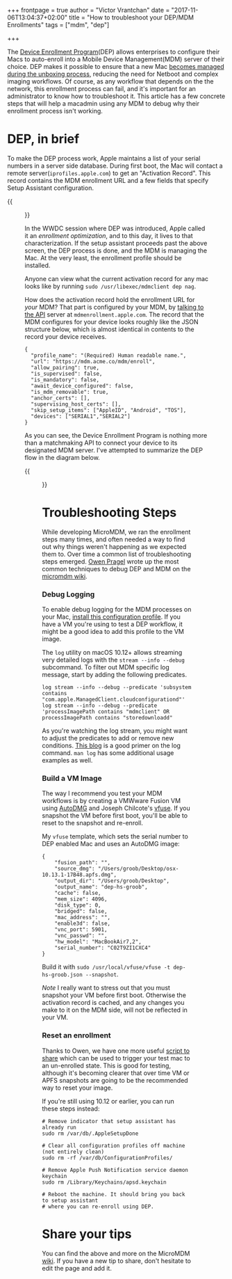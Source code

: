 +++
frontpage = true
author = "Victor Vrantchan"
date = "2017-11-06T13:04:37+02:00"
title = "How to troubleshoot your DEP/MDM Enrollments"
tags = ["mdm", "dep"]

+++

The [Device Enrollment Program](https://www.apple.com/business/dep/)(DEP) allows enterprises to configure their Macs to auto-enroll into a Mobile Device Management(MDM) server of their choice. DEP makes it possible to ensure that a new Mac [becomes managed during the unboxing process](https://blog.kolide.com/macos-on-boarding-at-kolide-fab71345986e), reducing the need for Netboot and complex imaging workflows. Of course, as any workflow that depends on the the network, this enrollment process can fail, and it's important for an administrator to know how to troubleshoot it. This article has a few concrete steps that will help a macadmin using any MDM to debug why their enrollment process isn't working. 

# DEP, in brief

To make the DEP process work, Apple maintains a list of your serial numbers in a server side database. During first boot, the Mac will contact a remote server(`iprofiles.apple.com`) to get an "Activation Record". This record contains the MDM enrollment URL and a few fields that specify Setup Assistant configuration. 

{{<figure src="/troubleshoot-mdm/dep_enroll.gif" title="DEP Enrollment Screen" class="screenshot" >}}

In the WWDC session where DEP was introduced, Apple called it an _enrollment optimization_, and to this day, it lives to that characterization. If the setup assistant proceeds past the above screen, the DEP process is done, and the MDM is managing the Mac. At the very least, the enrollment profile should be installed.

Anyone can view what the current activation record for any mac looks like by running `sudo /usr/libexec/mdmclient dep nag`.

How does the activation record hold the enrollment URL for _your_ MDM? That part is configured by your MDM, by [talking to the API](https://developer.apple.com/library/content/documentation/Miscellaneous/Reference/MobileDeviceManagementProtocolRef/4-Profile_Management/ProfileManagement.html#//apple_ref/doc/uid/TP40017387-CH7-SW6) server at `mdmenrollment.apple.com`. The record that the MDM configures for your device looks roughly like the JSON structure below, which is almost identical in contents to the record your device receives. 

```
{
  "profile_name": "(Required) Human readable name.",
  "url": "https://mdm.acme.co/mdm/enroll",
  "allow_pairing": true,
  "is_supervised": false,
  "is_mandatory": false,
  "await_device_configured": false,
  "is_mdm_removable": true,
  "anchor_certs": [],
  "supervising_host_certs": [],
  "skip_setup_items": ["AppleID", "Android", "TOS"],
  "devices": ["SERIAL1","SERIAL2"]
}
```

As you can see, the Device Enrollment Program is nothing more than a matchmaking API to connect your device to its designated MDM server. I've attempted to summarize the DEP flow in the diagram below.

{{<figure src="/troubleshoot-mdm/dep_process.png" title="DEP Process" class="screenshot" >}}

# Troubleshooting Steps

While developing MicroMDM, we ran the enrollment steps many times, and often needed a way to find out why things weren't happening as we expected them to. Over time a common list of troubleshooting steps emerged. [Owen Pragel](https://twitter.com/opragel) wrote up the most common techniques to debug DEP and MDM on the [micromdm wiki](https://github.com/micromdm/micromdm/wiki/Troubleshooting).

### Debug Logging

To enable debug logging for the MDM processes on your Mac, [install this configuration profile](https://gist.github.com/opragel/2b9c518f9a27dce787ed45da832708e2). If you have a VM you're using to test a DEP workflow, it might be a good idea to add this profile to the VM image.

The `log` utility on macOS 10.12+ allows streaming very detailed logs with the `stream --info --debug` subcommand.
To filter out MDM specific log message, start by adding the following predicates.

```
log stream --info --debug --predicate 'subsystem contains "com.apple.ManagedClient.cloudconfigurationd"'
log stream --info --debug --predicate 'processImagePath contains "mdmclient" OR processImagePath contains "storedownloadd"
```

As you're watching the log stream, you might want to adjust the predicates to add or remove new conditions. [This blog](https://eclecticlight.co/2016/10/01/using-the-logs-in-sierra-some-practical-tips/) is a good primer on the log command. `man log` has some additional usage examples as well.

### Build a VM Image

The way I recommend you test your MDM workflows is by creating a VMWware Fusion VM using [AutoDMG](https://github.com/MagerValp/AutoDMG) and Joseph Chilcote's [vfuse](https://github.com/chilcote/vfuse). If you snapshot the VM before first boot, you'll be able to reset to the snapshot and re-enroll. 


My `vfuse` template, which sets the serial number to DEP enabled Mac and uses an AutoDMG image:
```
{
    "fusion_path": "",
    "source_dmg": "/Users/groob/Desktop/osx-10.13.1-17B48.apfs.dmg",
    "output_dir": "/Users/groob/Desktop",
    "output_name": "dep-hs-groob",
    "cache": false,
    "mem_size": 4096,
    "disk_type": 0,
    "bridged": false,
    "mac_address": "",
    "enable3d": false,
    "vnc_port": 5901,
    "vnc_passwd": "",
    "hw_model": "MacBookAir7,2",
    "serial_number": "C02T9ZI1CXC4"
}
```

Build it with `sudo /usr/local/vfuse/vfuse -t dep-hs-groob.json --snapshot`.

_Note_ I really want to stress out that you must snapshot your VM before first boot. Otherwise the activation record is cached, and any changes you make to it on the MDM side, will not be reflected in your VM.

### Reset an enrollment

Thanks to Owen, we have one more useful [script to share](https://gist.github.com/opragel/12555098f5894267c3aba2a7c023a823) which can be used to trigger your test mac to an un-enrolled state. This is good for testing, although it's becoming clearer that over time VM or APFS snapshots are going to be the recommended way to reset your image.

If you're still using 10.12 or earlier, you can run these steps instead:

```
# Remove indicator that setup assistant has already run
sudo rm /var/db/.AppleSetupDone

# Clear all configuration profiles off machine (not entirely clean)
sudo rm -rf /var/db/ConfigurationProfiles/

# Remove Apple Push Notification service daemon keychain
sudo rm /Library/Keychains/apsd.keychain

# Reboot the machine. It should bring you back to setup assistant
# where you can re-enroll using DEP.
```

# Share your tips

You can find the above and more on the MicroMDM [wiki](https://github.com/micromdm/micromdm/wiki/Troubleshooting).
If you have a new tip to share, don't hesitate to edit the page and add it. 
